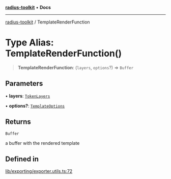 [**radius-toolkit**](../README.md) • **Docs**

***

[radius-toolkit](../globals.md) / TemplateRenderFunction

# Type Alias: TemplateRenderFunction()

> **TemplateRenderFunction**: (`layers`, `options`?) => `Buffer`

## Parameters

• **layers**: [`TokenLayers`](TokenLayers.md)

• **options?**: [`TemplateOptions`](TemplateOptions.md)

## Returns

`Buffer`

a buffer with the rendered template

## Defined in

[lib/exporting/exporter.utils.ts:72](https://github.com/rangle/radius-token-tango/blob/0fa25351e79af51a833bcebadbd83e27a9791a4f/packages/radius-toolkit/src/lib/exporting/exporter.utils.ts#L72)
